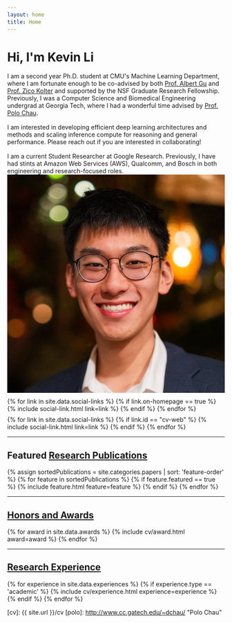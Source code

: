 ```yaml
---
layout: home
title: Home
---
```


<div id ="intro-wrapper" class="l-middle">
	<div id="intro-title-wrapper" class="intro-left">
		<h1 id="intro-title">Hi, I'm Kevin Li</h1>
	</div>
	<div class="intro-left">
	<div class="intro-left">
		I am a second year Ph.D. student at CMU's Machine Learning Department, where I am fortunate enough to be co-advised by both <a href="https://twitter.com/_albertgu">Prof. Albert Gu</a> and <a href="https://zicokolter.com">Prof. Zico Kolter</a> and supported by the NSF Graduate Research Fellowship. Previously, I was a Computer Science and Biomedical Engineering undergrad at Georgia Tech, where I had a wonderful time advised by <a href="http://www.cc.gatech.edu/~dchau/">Prof. Polo Chau</a>.
	</div>
	<div style="height: 1rem"></div>
	<div class="intro-left">
		I am interested in developing efficient deep learning architectures and methods and scaling inference compute for reasoning and general performance. Please reach out if you are interested in collaborating!
	</div>
	<div style="height: 1rem"></div>
	<div class="intro-left">
		I am a current Student Researcher at Google Research. Previously, I have had stints at Amazon Web Services (AWS), Qualcomm, and Bosch in both engineering and research-focused roles. 
	</div>
</div>

<div class="intro-right">
	<img id="intro-image" class="intro-right" src="/images/portrait.jpg">
	<div style="height: 0.5rem"></div>
	<div id="intro-image-links" class="intro-right">
		{% for link in site.data.social-links %}
			{% if link.on-homepage == true %}
				{% include social-link.html link=link %}
			{% endif %}
		{% endfor %}
	</div>
	<div style="height: 0.5rem"></div>
	<div id="intro-cv-wrapper" class="intro-right">
		{% for link in site.data.social-links %}
			{% if link.id == "cv-web" %}
				{% include social-link.html link=link %}
			{% endif %}
		{% endfor %}
		<!-- <div id="intro-cv"><a href="/cv">Here's my CV.</a></div> -->
	</div>
	</div>
</div>

<hr class="l-middle home-hr">

<h2 class="feature-title l-middle">
	Featured <a href="/cv#publications">Research Publications</a>
</h2>
<div class="cover-wrapper l-screen">
	{% assign sortedPublications = site.categories.papers | sort: 'feature-order' %}
	{% for feature in sortedPublications %}
		{% if feature.featured == true %}
			{% include feature.html feature=feature %}
		{% endif %}
	{% endfor %}
</div>

<hr class="l-middle home-hr">

<h2 class="feature-title l-middle">
	<a href="/cv#honors-and-awards">Honors and Awards</a>
</h2>
{% for award in site.data.awards %}
{% include cv/award.html award=award %}
{% endfor %}

<hr class="l-middle home-hr">

<h2 class="feature-title l-middle">
	<a href="/cv#academic-research-experience">Research Experience</a>
</h2>
{% for experience in site.data.experiences %}
{% if experience.type == 'academic' %}
{% include cv/experience.html experience=experience %}
{% endif %}
{% endfor %}

[gt]: http://www.gatech.edu "Georgia Tech"
[cse]: http://cse.gatech.edu "Georgia Tech Computational Science and Engineering"
[coc]: http://www.cc.gatech.edu "Georgia Tech College of Computing"

[cv]: {{ site.url }}/cv
[polo]: http://www.cc.gatech.edu/~dchau/ "Polo Chau"
